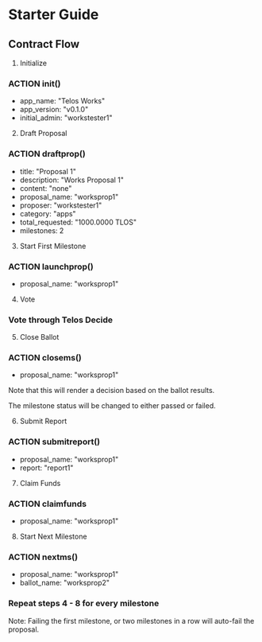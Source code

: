 # Starter Guide

## Contract Flow

1. Initialize

### ACTION init()
* app_name: "Telos Works"
* app_version: "v0.1.0"
* initial_admin: "workstester1"

2. Draft Proposal

### ACTION draftprop()
* title: "Proposal 1"
* description: "Works Proposal 1"
* content: "none"
* proposal_name: "worksprop1"
* proposer: "workstester1"
* category: "apps"
* total_requested: "1000.0000 TLOS"
* milestones: 2

3. Start First Milestone

### ACTION launchprop()
* proposal_name: "worksprop1"

4. Vote

### Vote through Telos Decide

5. Close Ballot

### ACTION closems()
* proposal_name: "worksprop1"

Note that this will render a decision based on the ballot results.

The milestone status will be changed to either passed or failed.

6. Submit Report

### ACTION submitreport()
* proposal_name: "worksprop1"
* report: "report1"

7. Claim Funds

### ACTION claimfunds
* proposal_name: "worksprop1"

8. Start Next Milestone

### ACTION nextms()
* proposal_name: "worksprop1"
* ballot_name: "worksprop2"

### Repeat steps 4 - 8 for every milestone

Note: Failing the first milestone, or two milestones in a row will auto-fail the proposal.
